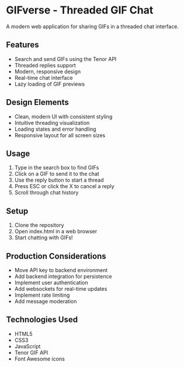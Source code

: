 # GIFverse - Threaded GIF Chat

A modern web application for sharing GIFs in a threaded chat interface.

## Features

- Search and send GIFs using the Tenor API
- Threaded replies support
- Modern, responsive design
- Real-time chat interface
- Lazy loading of GIF previews

## Design Elements

- Clean, modern UI with consistent styling
- Intuitive threading visualization
- Loading states and error handling
- Responsive layout for all screen sizes

## Usage

1. Type in the search box to find GIFs
2. Click on a GIF to send it to the chat
3. Use the reply button to start a thread
4. Press ESC or click the X to cancel a reply
5. Scroll through chat history

## Setup

1. Clone the repository
2. Open index.html in a web browser
3. Start chatting with GIFs!

## Production Considerations

- Move API key to backend environment
- Add backend integration for persistence
- Implement user authentication
- Add websockets for real-time updates
- Implement rate limiting
- Add message moderation

## Technologies Used

- HTML5
- CSS3
- JavaScript
- Tenor GIF API
- Font Awesome icons